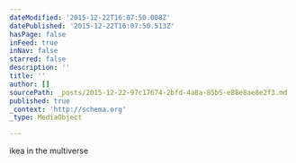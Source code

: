 ```yaml
---
dateModified: '2015-12-22T16:07:50.008Z'
datePublished: '2015-12-22T16:07:50.513Z'
hasPage: false
inFeed: true
inNav: false
starred: false
description: ''
title: ''
author: []
sourcePath: _posts/2015-12-22-97c17674-2bfd-4a8a-85b5-e88e8ae8e2f3.md
published: true
_context: 'http://schema.org'
_type: MediaObject

---
```

ikea in the multiverse